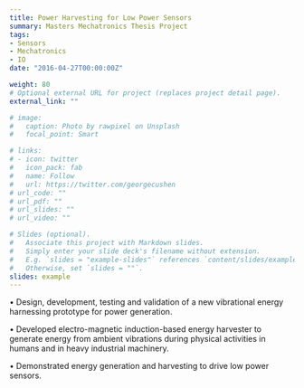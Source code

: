```yaml
---
title: Power Harvesting for Low Power Sensors
summary: Masters Mechatronics Thesis Project
tags:
- Sensors
- Mechatronics
- IO
date: "2016-04-27T00:00:00Z"

weight: 80
# Optional external URL for project (replaces project detail page).
external_link: ""

# image:
#   caption: Photo by rawpixel on Unsplash
#   focal_point: Smart

# links:
# - icon: twitter
#   icon_pack: fab
#   name: Follow
#   url: https://twitter.com/georgecushen
# url_code: ""
# url_pdf: ""
# url_slides: ""
# url_video: ""

# Slides (optional).
#   Associate this project with Markdown slides.
#   Simply enter your slide deck's filename without extension.
#   E.g. `slides = "example-slides"` references `content/slides/example-slides.md`.
#   Otherwise, set `slides = ""`.
slides: example
---
```


• Design, development, testing and validation of a new vibrational energy harnessing prototype for power generation.

• Developed electro-magnetic induction-based energy harvester to generate energy from ambient vibrations during physical activities in humans and in heavy industrial machinery.

• Demonstrated energy generation and harvesting to drive low power sensors.

